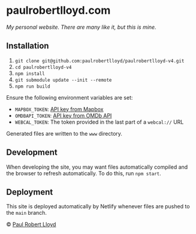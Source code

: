 # paulrobertlloyd.com

*My personal website. There are many like it, but this is mine.*

## Installation

1. `git clone git@github.com:paulrobertlloyd/paulrobertlloyd-v4.git`
2. `cd paulrobertlloyd-v4`
3. `npm install`
4. `git submodule update --init --remote`
5. `npm run build`

Ensure the following environment variables are set:

* `MAPBOX_TOKEN`: [API key from Mapbox](https://www.mapbox.com)
* `OMDBAPI_TOKEN`: [API key from OMDb API](http://omdbapi.com)
* `WEBCAL_TOKEN`: The token provided in the last part of a `webcal://` URL

Generated files are written to the `www` directory.

## Development

When developing the site, you may want files automatically compiled and the browser to refresh automatically. To do this, run `npm start`.

## Deployment

This site is deployed automatically by Netlify whenever files are pushed to the `main` branch.

© [Paul Robert Lloyd](https://paulrobertlloyd.com)
